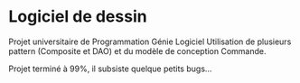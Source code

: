 # Logiciel de dessin

Projet universitaire de Programmation Génie Logiciel
Utilisation de plusieurs pattern (Composite et DAO) et du modèle de conception Commande.

Projet terminé à 99%, il subsiste quelque petits bugs...

